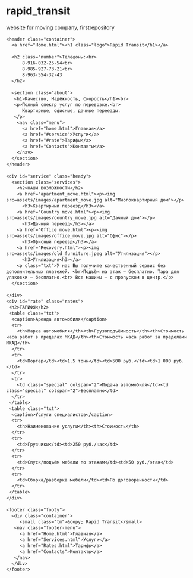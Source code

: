 # rapid_transit
website for moving company, firstrepository

<!DOCTYPE html>
<html lang="ru">
  <head>
  <meta charset="utf-8">
  <title>Rapid Transit</title>
  <link rel="stylesheet" href="assets/stylesheet/main.css">
  </head>
  <body>
  
    <header class="container">
      <a href="Home.html"><h1 class="logo">Rapid Transit</h1></a>
       
      <h2 class="number">Телефоны:<br>
          8-916-032-25-54<br>
          8-985-927-73-21<br>
          8-963-554-32-43
      </h2>
        
      <section class="about">  
       <h1>Качество, Надёжность, Cкорость</h1><br>
       <p>Полный спектр услуг по перевозке.<br>
          Квартирные, офисные, дачные переезды.
       </p>
        <nav class="menu">
          <a href="home.html">Главная</a>
          <a href="#service">Услуги</a>
          <a href="#rate">Тарифы</a>
          <a href="Contacts">Контакты</a>
        </nav>
      </section>      
    </header>

    <div id="service" class="heady">
      <section class="services">     
        <h2>НАШИ ВОЗМОЖНОСТИ</h2>
        <a href="apartment_move.html"><p><img src=assets/images/apartment_move.jpg alt="Многоквартирный дом"></p>
          <h3>Квартирный переезд</h3></a>
        <a href="Country move.html"><p><img src=assets/images/country_move.jpg alt="Дачный дом"></p>
          <h3>Дачный переезд</h3></a>  
        <a href="Office move.html"><p><img src=assets/images/office_move.jpg alt="Офис"></p>
          <h3>Офисный переезд</h3></a>  
        <a href="Recovery.html"><p><img src=assets/images/old_furniture.jpeg alt="Утилизация"></p>
          <h3>Утилизация<h3></a>
        <p class="txt">У нас Вы получите качественный сервис без дополнительных платежей. <br>Подъём на этаж — бесплатно. Тара для упаковки — бесплатно.<br> Все машины — с пропуском в центр.</p>
      </section>
           
    </div>
    <div id="rate" class="rates">
     <h2>ТАРИФЫ</h2>
     <table class="txt">
      <caption>Аренда автомобиля</caption>
      <tr>
        <th>Марка автомобиля</th><th>Грузоподъёмность</th><th>Стоимость часа работ в пределах МКАД</th><th>Стоимость часа работ за пределами МКАД</th>
      </tr>
      <tr>
        <td>Портер</td><td>1.5 тонн</td><td>500 руб.</td><td>1 000 руб.</td>
      </tr>
      <tr>
        <td class="special" colspan="2">Подача автомобиля</td><td class="special" colspan="2">Бесплатно</td>
      </tr>
     </table>
     <table class="txt">
      <caption>Услуги специалистов</caption>
      <tr>
        <th>Наименование услуги</th><th>Стоимость</th>
      </tr>
      <tr>
        <td>Грузчики</td><td>250 руб./час</td>
      </tr>
      <tr>
        <td>Спуск/подъём мебели по этажам</td><td>50 руб./этаж</td>
      </tr>
      <tr>
        <td>Сборка/разборка мебели</td><td>По договоренности</td>
      </tr>
     </table>
    </div>
       
    <footer class="footy">
      <div class="container">
         <small class="tm">&copy; Rapid Transit</small> 
       <nav class="footer-menu">
         <a href="Home.html">Главная</a>
         <a href="Services.html">Услуги</a>
         <a href="Rates.html">Тарифы</a>
         <a href="Contacts">Контакты</a>
       </nav>
      </div>   
    </footer>
    
  </body>
</html>
